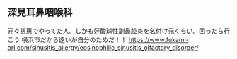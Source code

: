 ## 深見耳鼻咽喉科

元々慈恵でやってた人。しかも好酸球性副鼻腔炎を名付け元くらい。困ったら行こう
横浜市だから遠いが自分のためだ！！
https://www.fukami-orl.com/sinusitis_allergy/eosinophilic_sinusitis_olfactory_disorder/



